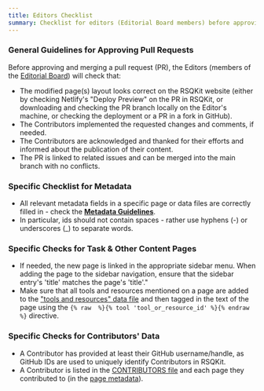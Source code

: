 ```yaml
---
title: Editors Checklist
summary: Checklist for editors (Editorial Board members) before approving changes to RSQKit content and infrastructure.
---
```


### General Guidelines for Approving Pull Requests

Before approving and merging a pull request (PR), the Editors (members of the [Editorial Board](./editorial_board.md)) will check that:

- The modified page(s) layout looks correct on the RSQKit website (either by checking Netlify's "Deploy Preview" on the 
PR in RSQKit, or downloading and checking the PR branch locally on the Editor's machine, or checking the deployment or a PR in a fork in GitHub).
- The Contributors implemented the requested changes and comments, if needed.
- The Contributors are acknowledged and thanked for their efforts and informed about the publication of their content.
- The PR is linked to related issues and can be merged into the main branch with no conflicts.


### Specific Checklist for Metadata

- All relevant metadata fields in a specific page or data files are correctly filled in - check the [**Metadata Guidelines**][metadata_guidlines].
- In particular, ids should not contain spaces - rather use hyphens (-) or underscores (_) to separate words.


### Specific Checks for Task & Other Content Pages

- If needed, the new page is linked in the appropriate sidebar menu. When adding the page to the sidebar navigation, ensure that the sidebar entry's 'title' matches the page's 'title'."
- Make sure that all tools and resources mentioned on a page are added to the ["tools and resources" data file][tools_and_resources] and then tagged in the text of the page
using the `{% raw  %}{% tool 'tool_or_resource_id' %}{% endraw  %}` directive.

### Specific Checks for Contributors' Data

- A Contributor has provided at least their GitHub username/handle, as GitHub IDs are used to uniquely identify Contributors in RSQKit.
- A Contributor is listed in the [CONTRIBUTORS file][contributors] and each page they contributed to (in the [page metadata][metadata_guidlines]).

[metadata_guidlines]: https://everse.software/RSQKit/metadata_guidelines
[tools_and_resources]: https://github.com/EVERSE-ResearchSoftware/RSQKit/blob/main/_data/tool_and_resource_list.yml
[contributors]: https://github.com/EVERSE-ResearchSoftware/RSQKit/blob/main/_data/CONTRIBUTORS.yml
